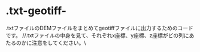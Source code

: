 # .txt-geotiff-
.txtファイルのDEMファイルをまとめてgeotiffファイルに出力するためのコードです。
//.txtファイルの中身を見て、それぞれx座標、y座標、z座標がどの列にあたるのかに注意をしてください。\\
